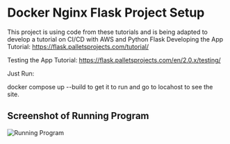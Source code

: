 # Docker Nginx Flask Project Setup

This project is using code from these tutorials and is being adapted to develop a tutorial on CI/CD with AWS
and Python Flask
Developing the App Tutorial:
https://flask.palletsprojects.com/tutorial/

Testing the App Tutorial:
https://flask.palletsprojects.com/en/2.0.x/testing/



Just Run:

docker compose up --build to get it to run and go to locahost to see the site.

## Screenshot of Running Program

![Running Program](screenshots/running-program.png)

